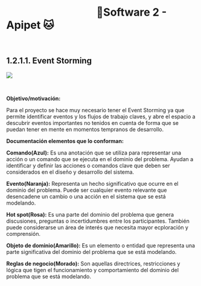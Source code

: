 #  &nbsp;&nbsp;&nbsp;&nbsp;&nbsp;&nbsp;&nbsp;&nbsp;&nbsp;&nbsp;&nbsp;&nbsp;&nbsp;&nbsp;&nbsp;&nbsp;&nbsp;&nbsp;&nbsp;&nbsp;&nbsp;&nbsp;&nbsp;&nbsp;&nbsp;&nbsp;&nbsp;&nbsp;&nbsp;&nbsp;&nbsp;&nbsp;&nbsp;&nbsp;&nbsp;&nbsp;🐶Software 2 - Apipet 🐱  #

<br>

## 1.2.1.1. Event Storming


![](https://github.com/MiguelRiosT/ApipetDocumentacion/blob/main/Dise%C3%B1o%20detallado/Vista%20funcional/EventStorming/EventStorming.drawio.png)


<br>


**Objetivo/motivación:**

Para el proyecto se hace muy necesario tener el Event Storming ya que permite identificar eventos y los flujos de trabajo claves, y abre el espacio a descubrir eventos importantes no tenidos en cuenta de forma que se puedan tener en mente en momentos tempranos de desarrollo.


**Documentación elementos que lo conforman:**

**Comando(Azul):** Es una anotación que se utiliza para representar una acción o un comando que se ejecuta en el dominio del problema. Ayudan a identificar y definir las acciones o comandos clave que deben ser considerados en el diseño y desarrollo del sistema.

**Evento(Naranja):** Representa un hecho significativo que ocurre en el dominio del problema. Puede ser cualquier evento relevante que desencadene un cambio o una acción en el sistema que se está modelando.

**Hot spot(Rosa):** Es una parte del dominio del problema que genera discusiones, preguntas o incertidumbres entre los participantes. También puede considerarse un área de interés que necesita mayor ecploración y comprensión.

**Objeto de dominio(Amarillo):** Es un elemento o entidad que representa una parte significativa del dominio del problema que se está modelando.

**Reglas de negocio(Morado):** Son aquellas directrices, restricciones y lógica que tigen el funcionamiento y comportamiento del dominio del problema que se está modelando.

